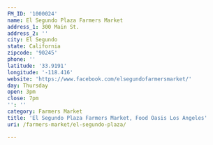 ```yaml
---
FM_ID: '1000024'
name: El Segundo Plaza Farmers Market
address_1: 300 Main St.
address_2: ''
city: El Segundo
state: California
zipcode: '90245'
phone: ''
latitude: '33.9191'
longitude: '-118.416'
website: 'https://www.facebook.com/elsegundofarmersmarket/'
day: Thursday
open: 3pm
close: 7pm
'': ''
category: Farmers Market
title: 'El Segundo Plaza Farmers Market, Food Oasis Los Angeles'
uri: /farmers-market/el-segundo-plaza/

---
```

